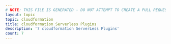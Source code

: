 ```yaml
---
# NOTE: THIS FILE IS GENERATED - DO NOT ATTEMPT TO CREATE A PULL REQUEST TO UPDATE THE DATA. 
layout: topic
topic: cloudformation
title: cloudformation Serverless Plugins
description: '7 cloudformation ServerLess Plugins'
count: 7
---
```

